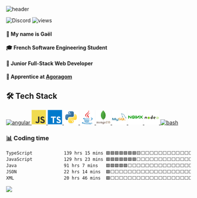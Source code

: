 ![header](https://capsule-render.vercel.app/api?type=waving&height=150&color=0:14406D,100:308A70&section=header&text=Hi%20there%20👋&fontColor=f2f2f2&fontSize=40&desc=😎%20code%20enjoyer&descSize=15&descAlign=48&descAlignY=80&animation=fadeIn)

![Discord](https://dcbadge.vercel.app/api/shield/224537059308732416?compact=true)
![views](https://komarev.com/ghpvc/?username=Pexilo&style=for-the-badge&label=VIEWS&color=5865f2)

#### 🙌 My name is Gaël
#### 🎓 French Software Engineering Student
#### 🌱 Junior Full-Stack Web Developer
#### 📍 Apprentice at [Agoragom](https://agoragom.com/) 


## 🛠 Tech Stack

<p align="left">
  <a href="https://angular.io" target="_blank" rel="noreferrer">
    <img
    src="https://angular.io/assets/images/logos/angular/angular.svg"
    alt="angular"
    width="40"
    height="40"
    />
  </a>
  <a
    href="https://developer.mozilla.org/en-US/docs/Web/JavaScript"
    target="_blank"
    rel="noreferrer"
    >
    <img
    src="https://raw.githubusercontent.com/devicons/devicon/master/icons/javascript/javascript-original.svg"
    alt="javascript"
    width="40"
    height="40"
    />
  </a>
  <a href="https://www.typescriptlang.org/" target="_blank" rel="noreferrer">
    <img
    src="https://raw.githubusercontent.com/devicons/devicon/master/icons/typescript/typescript-original.svg"
    alt="typescript"
    width="40"
    height="40"
    />
  </a>
  <a href="https://www.python.org" target="_blank" rel="noreferrer">
    <img
    src="https://raw.githubusercontent.com/devicons/devicon/master/icons/python/python-original.svg"
    alt="python"
    width="40"
    height="40"
    />
  </a>
  <a href="https://www.java.com" target="_blank" rel="noreferrer">
    <img
      src="https://raw.githubusercontent.com/devicons/devicon/master/icons/java/java-original.svg"
      alt="java"
      width="40"
      height="40"
    />
  </a>
    <a href="https://www.mongodb.com/" target="_blank" rel="noreferrer">
      <img
      src="https://raw.githubusercontent.com/devicons/devicon/master/icons/mongodb/mongodb-original-wordmark.svg"
      alt="mongodb"
      width="40"
      height="40"
      />
    </a>
    <a href="https://www.mysql.com/" target="_blank" rel="noreferrer">
      <img
        src="https://raw.githubusercontent.com/devicons/devicon/master/icons/mysql/mysql-original-wordmark.svg"
        alt="mysql"
        width="40"
        height="40"
      />
    </a>
    <a href="https://www.nginx.com" target="_blank" rel="noreferrer">
      <img
      src="https://raw.githubusercontent.com/devicons/devicon/master/icons/nginx/nginx-original.svg"
      alt="nginx"
      width="40"
      height="40"
      />
    </a>
    <a href="https://nodejs.org" target="_blank" rel="noreferrer">
      <img
      src="https://raw.githubusercontent.com/devicons/devicon/master/icons/nodejs/nodejs-original-wordmark.svg"
      alt="nodejs"
      width="40"
      height="40"
      />
    </a>
    <a href="https://www.gnu.org/software/bash/" target="_blank" rel="noreferrer">
      <img
        src="https://www.vectorlogo.zone/logos/gnu_bash/gnu_bash-icon.svg"
        alt="bash"
        width="40"
        height="40"
      />
    </a>
  </p>
  
  
### [📊](https://wakatime.com/@Pexilo) Coding time
<!--START_SECTION:waka-->

```txt
TypeScript            139 hrs 15 mins 🟩🟩🟩🟩🟩🟩🟩🟨⬜⬜⬜⬜⬜⬜⬜⬜⬜⬜⬜⬜⬜⬜⬜⬜⬜   30.09 %
JavaScript            129 hrs 23 mins 🟩🟩🟩🟩🟩🟩🟩⬜⬜⬜⬜⬜⬜⬜⬜⬜⬜⬜⬜⬜⬜⬜⬜⬜⬜   27.96 %
Java                  91 hrs 7 mins   🟩🟩🟩🟩🟩⬜⬜⬜⬜⬜⬜⬜⬜⬜⬜⬜⬜⬜⬜⬜⬜⬜⬜⬜⬜   19.69 %
JSON                  22 hrs 14 mins  🟩⬜⬜⬜⬜⬜⬜⬜⬜⬜⬜⬜⬜⬜⬜⬜⬜⬜⬜⬜⬜⬜⬜⬜⬜   04.80 %
XML                   20 hrs 46 mins  🟩⬜⬜⬜⬜⬜⬜⬜⬜⬜⬜⬜⬜⬜⬜⬜⬜⬜⬜⬜⬜⬜⬜⬜⬜   04.49 %
```

<!--END_SECTION:waka-->
  
![](https://hit.yhype.me/github/profile?user_id=67436391)
